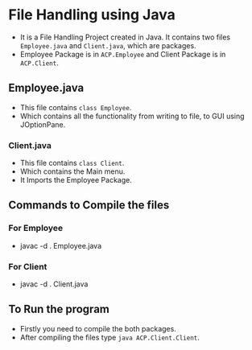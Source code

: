 # File Handling using Java
- It is a File Handling Project created in Java. It contains two files `Employee.java` and `Client.java`, which are packages.
- Employee Package is in `ACP.Employee` and Client Package is in `ACP.Client`.
## Employee.java
- This file contains `class Employee`.
- Which contains all the functionality from writing to file, to GUI using JOptionPane.
### Client.java
- This file contains `class Client`.
- Which contains the Main menu.
- It Imports the Employee Package.

## Commands to Compile the files
### For Employee
- javac -d . Employee.java
### For Client
- javac -d . Client.java

## To Run the program 
- Firstly you need to compile the both packages.
- After compiling the files type `java ACP.Client.Client`.
